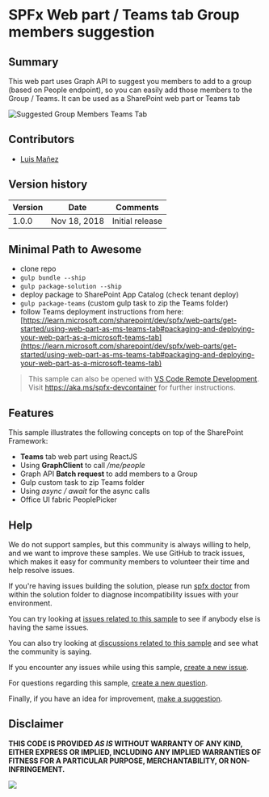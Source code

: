 # SPFx Web part / Teams tab Group members suggestion

## Summary

This web part uses Graph API to suggest you members to add to a group (based on People endpoint), so you can easily add those members to the Group / Teams. It can be used as a SharePoint web part or Teams tab

![Suggested Group Members Teams Tab](./assets/SuggestedMembersTeamsTab.jpg)



## Contributors

* [Luis Mañez](https://github.com/luismanez)

## Version history

Version|Date|Comments
-------|----|--------
1.0.0|Nov 18, 2018|Initial release

## Minimal Path to Awesome

* clone repo
* `gulp bundle --ship`
* `gulp package-solution --ship`
* deploy package to SharePoint App Catalog (check tenant deploy)
* `gulp package-teams` (custom gulp task to zip the Teams folder)
* follow Teams deployment instructions from here: [https://learn.microsoft.com/sharepoint/dev/spfx/web-parts/get-started/using-web-part-as-ms-teams-tab#packaging-and-deploying-your-web-part-as-a-microsoft-teams-tab](https://learn.microsoft.com/sharepoint/dev/spfx/web-parts/get-started/using-web-part-as-ms-teams-tab#packaging-and-deploying-your-web-part-as-a-microsoft-teams-tab)

>  This sample can also be opened with [VS Code Remote Development](https://code.visualstudio.com/docs/remote/remote-overview). Visit https://aka.ms/spfx-devcontainer for further instructions.

## Features

This sample illustrates the following concepts on top of the SharePoint Framework:

* __Teams__ tab web part using ReactJS
* Using __GraphClient__ to call _/me/people_
* Graph API __Batch request__ to add members to a Group
* Gulp custom task to zip Teams folder
* Using _async / await_ for the async calls
* Office UI fabric PeoplePicker


## Help

We do not support samples, but this community is always willing to help, and we want to improve these samples. We use GitHub to track issues, which makes it easy for  community members to volunteer their time and help resolve issues.

If you're having issues building the solution, please run [spfx doctor](https://pnp.github.io/cli-microsoft365/cmd/spfx/spfx-doctor/) from within the solution folder to diagnose incompatibility issues with your environment.

You can try looking at [issues related to this sample](https://github.com/pnp/sp-dev-fx-webparts/issues?q=label%3A%22sample%3A%20react-teams-tab-suggested-members") to see if anybody else is having the same issues.

You can also try looking at [discussions related to this sample](https://github.com/pnp/sp-dev-fx-webparts/discussions?discussions_q=react-teams-tab-suggested-members) and see what the community is saying.

If you encounter any issues while using this sample, [create a new issue](https://github.com/pnp/sp-dev-fx-webparts/issues/new?assignees=&labels=Needs%3A+Triage+%3Amag%3A%2Ctype%3Abug-suspected%2Csample%3A%20react-teams-tab-suggested-members&template=bug-report.yml&sample=react-teams-tab-suggested-members&authors=@luismanez&title=react-teams-tab-suggested-members%20-%20).

For questions regarding this sample, [create a new question](https://github.com/pnp/sp-dev-fx-webparts/issues/new?assignees=&labels=Needs%3A+Triage+%3Amag%3A%2Ctype%3Aquestion%2Csample%3A%20react-teams-tab-suggested-members&template=question.yml&sample=react-teams-tab-suggested-members&authors=@luismanez&title=react-teams-tab-suggested-members%20-%20).

Finally, if you have an idea for improvement, [make a suggestion](https://github.com/pnp/sp-dev-fx-webparts/issues/new?assignees=&labels=Needs%3A+Triage+%3Amag%3A%2Ctype%3Aenhancement%2Csample%3A%20react-teams-tab-suggested-members&template=question.yml&sample=react-teams-tab-suggested-members&authors=@luismanez&title=react-teams-tab-suggested-members%20-%20).


## Disclaimer

**THIS CODE IS PROVIDED *AS IS* WITHOUT WARRANTY OF ANY KIND, EITHER EXPRESS OR IMPLIED, INCLUDING ANY IMPLIED WARRANTIES OF FITNESS FOR A PARTICULAR PURPOSE, MERCHANTABILITY, OR NON-INFRINGEMENT.**


<img src="https://m365-visitor-stats.azurewebsites.net/sp-dev-fx-webparts/samples/react-teams-tab-suggested-members" />
